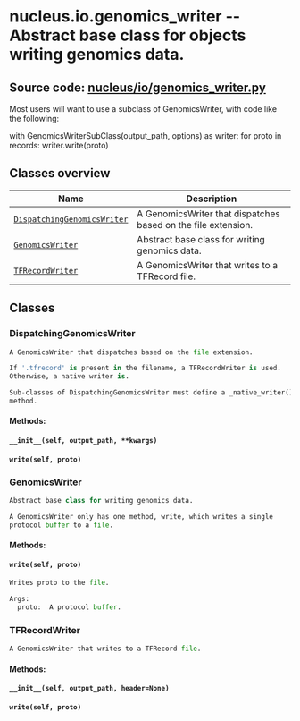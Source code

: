 # nucleus.io.genomics_writer -- Abstract base class for objects writing genomics data.
**Source code:** [nucleus/io/genomics_writer.py](https://github.com/google/nucleus/tree/master/nucleus/io/genomics_writer.py)
---
Most users will want to use a subclass of GenomicsWriter, with code like
the following:

  with GenomicsWriterSubClass(output_path, options) as writer:
    for proto in records:
      writer.write(proto)

## Classes overview
Name | Description
-----|------------
[`DispatchingGenomicsWriter`](#dispatchinggenomicswriter) | A GenomicsWriter that dispatches based on the file extension.
[`GenomicsWriter`](#genomicswriter) | Abstract base class for writing genomics data.
[`TFRecordWriter`](#tfrecordwriter) | A GenomicsWriter that writes to a TFRecord file.

## Classes
### DispatchingGenomicsWriter
```python
A GenomicsWriter that dispatches based on the file extension.

If '.tfrecord' is present in the filename, a TFRecordWriter is used.
Otherwise, a native writer is.

Sub-classes of DispatchingGenomicsWriter must define a _native_writer()
method.
```

#### Methods:
#### `__init__(self, output_path, **kwargs)`<a name="__init__"></a>


#### `write(self, proto)`<a name="write"></a>


### GenomicsWriter
```python
Abstract base class for writing genomics data.

A GenomicsWriter only has one method, write, which writes a single
protocol buffer to a file.
```

#### Methods:
#### `write(self, proto)`<a name="write"></a>
```python
Writes proto to the file.

Args:
  proto:  A protocol buffer.
```

### TFRecordWriter
```python
A GenomicsWriter that writes to a TFRecord file.
```

#### Methods:
#### `__init__(self, output_path, header=None)`<a name="__init__"></a>


#### `write(self, proto)`<a name="write"></a>


